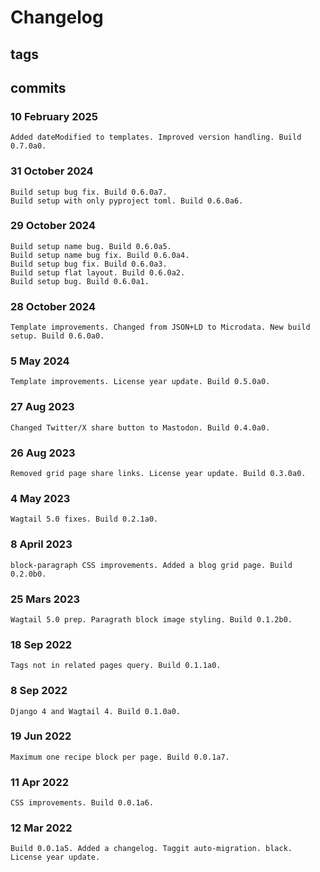 # Changelog #

## tags ##

## commits ##

### 10 February 2025 ###

    Added dateModified to templates. Improved version handling. Build 0.7.0a0.

### 31 October 2024 ###

    Build setup bug fix. Build 0.6.0a7.
    Build setup with only pyproject toml. Build 0.6.0a6.

### 29 October 2024 ###

    Build setup name bug. Build 0.6.0a5.
    Build setup name bug fix. Build 0.6.0a4.
    Build setup bug fix. Build 0.6.0a3.
    Build setup flat layout. Build 0.6.0a2.
    Build setup bug. Build 0.6.0a1.

### 28 October 2024 ###

    Template improvements. Changed from JSON+LD to Microdata. New build setup. Build 0.6.0a0.

### 5 May 2024 ###

    Template improvements. License year update. Build 0.5.0a0.

### 27 Aug 2023 ###

    Changed Twitter/X share button to Mastodon. Build 0.4.0a0.

### 26 Aug 2023 ###

    Removed grid page share links. License year update. Build 0.3.0a0.

### 4 May 2023 ###

    Wagtail 5.0 fixes. Build 0.2.1a0.

### 8 April 2023 ###

    block-paragraph CSS improvements. Added a blog grid page. Build 0.2.0b0.


### 25 Mars 2023 ###

    Wagtail 5.0 prep. Paragrath block image styling. Build 0.1.2b0.

### 18 Sep 2022 ###

    Tags not in related pages query. Build 0.1.1a0.

### 8 Sep 2022 ###

    Django 4 and Wagtail 4. Build 0.1.0a0.

### 19 Jun 2022 ###

    Maximum one recipe block per page. Build 0.0.1a7.

### 11 Apr 2022 ###

    CSS improvements. Build 0.0.1a6.

### 12 Mar 2022 ###

    Build 0.0.1a5. Added a changelog. Taggit auto-migration. black. License year update.
